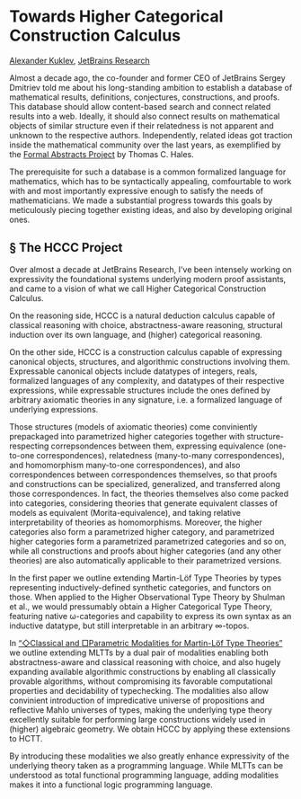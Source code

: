 Towards Higher Categorical Construction Calculus
================================================

[author]: mailto:a@kuklev.com "Alexander Kuklev, JetBrains Research"
[Alexander Kuklev](mailto:a@kuklev.com), [JetBrains Research](https://research.jetbrains.org/researchers/alexander.kuklev/)


Almost a decade ago, the co-founder and former CEO of JetBrains Sergey Dmitriev told me about his
long-standing ambition to establish a database of mathematical results, definitions, conjectures,
constructions, and proofs. This database should allow content-based search and connect related
results into a web. Ideally, it should also connect results on mathematical objects of similar
structure even if their relatedness is not apparent and unknown to the respective authors.
Independently, related ideas got traction inside the mathematical community over the last years,
as exemplified by the [Formal Abstracts Project](https://formalabstracts.github.io/) by Thomas C. Hales.

The prerequisite for such a database is a common formalized language for mathematics, which has to be
syntactically appealing, comfourtable to work with and most importantly expressive enough to satisfy
the needs of mathematicians. We made a substantial progress towards this goals by meticulously piecing
together existing ideas, and also by developing original ones.

§ The HCCC Project
------------------

Over almost a decade at JetBrains Research, I've been intensely working on expressivity the
foundational systems underlying modern proof assistants, and came to a vision of what we call
Higher Categorical Construction Calculus.

On the reasoning side, HCCC is a natural deduction calculus capable of classical reasoning with
choice, abstractness-aware reasoning, structural induction over its own language, and (higher)
categorical reasoning.

On the other side, HCCC is a construction calculus capable of expressing canonical objects,
structures, and algorithmic constructions involving them. Expressable canonical objects include
datatypes of integers, reals, formalized languages of any complexity, and datatypes of their
respective expressions, while expressable structures include the ones defined by arbitrary
axiomatic theories in any signature, i.e. a formalized language of underlying expressions. 

Those structures (models of axiomatic theories) come conviniently prepackaged into parametrized
higher categories together with structure-respecting correpsondences between them, expressing
equivalence (one-to-one correspondences), relatedness (many-to-many correspondences), and
homomorphism  many-to-one correspondences), and also correspondences between correspondences
themselves, so that proofs and constructions can be specialized, generalized, and transferred
along those correspondences. In fact, the theories themselves also come packed into categories,
considering theories that generate equivalent classes of models as equivalent (Morita-equivalence),
and taking relative interpretability of theories as homomorphisms. Moreover, the higher categories
also form a parametrized higher category, and parametrized higher categories form a parametrized
parametrized categories and so on, while all constructions and proofs about higher categories
(and any other theories) are also automatically applicable to their parametrized versions.

In the first paper we outline extending Martin-Löf Type Theories by types representing 
inductively-defined synthetic categories, and functors on those. When applied to the Higher
Observational Type Theory by Shulman et al., we would pressumably obtain a Higher Categorical
Type Theory, featuring native ω-categories and capability to express its own syntax as an
inductive datatype, but still interpretable in an arbitrary ∞-topos.

In [“◇Classical and □Parametric Modalities for Martin-Löf Type Theories”](modalities.md) we
outline extending MLTTs by a dual pair of modalities enabling both abstractness-aware and
classical reasoning with choice, and also hugely expanding available algorithmic constructions
by enabling all classically provable algorithms, without compromising its favorable computational 
properties and decidability of typechecking. The modalities also allow convinient introduction
of impredicative universe of propositions and reflective Mahlo universes of types, making the
underlying type theory excellently suitable for performing large constructions widely used in
(higher) algebraic geometry. We obtain HCCC by applying these extensions to HCTT.

By introducing these modalities we also greatly enhance expressivity of the underlying theory
taken as a programming language. While MLTTs can be understood as total functional programming
language, adding modalities makes it into a functional logic programming language.
